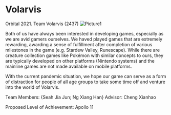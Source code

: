 # Volarvis
Orbital 2021. Team Volarvis (2437)
![Picture1](https://user-images.githubusercontent.com/77622894/120157655-d4850d00-c225-11eb-8780-81f1ea92a8f1.png)

Both of us have always been interested in developing games, especially as we are avid gamers ourselves. We haved played games that are extremely rewarding, awarding a sense of fulfillment after completion of various milestones in the game (e.g. Stardew Valley, Runescape). While there are creature collection games like Pokémon with similar concepts to ours, they are typically developed on other platforms (Nintendo systems) and the mainline games are not made available on mobile platforms.

With the current pandemic situation, we hope our game can serve as a form of distraction for people of all age groups to take some time off and venture into the world of Volarvis.

Team Members: {Seah Jia Jun; Ng Xiang Han}
Advisor: Cheng Xianhao

Proposed Level of Achievement: Apollo 11

